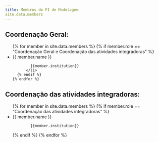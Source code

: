 ```yaml
---
title: Membros do PI de Modelagem
site.data.members
---
```


## Coordenação Geral:
<ul>
    {% for member in site.data.members %}
      {% if member.role == "Coordenação Geral e Coordenação das atividades integradoras" %}
        <li>
          <a>{{ member.name }}<a/>
            
            {{member.institution}}
          </li>
      {% endif %}
    {% endfor %}
</ul>

## Coordenação das atividades integradoras:
<ul>
    {% for member in site.data.members %}
      {% if member.role == "Coordenação das atividades integradoras" %}
        <li>
            <a>{{ member.name }}<a/>
            
            {{member.institution}}
  </li>
      {% endif %}
    {% endfor %}
</ul>

